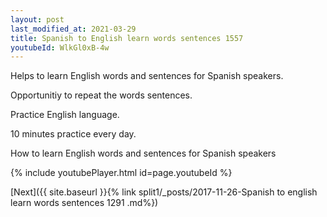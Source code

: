 ```yaml
---
layout: post
last_modified_at: 2021-03-29
title: Spanish to English learn words sentences 1557 
youtubeId: WlkGl0xB-4w
---
```

 
 
Helps to learn English words and sentences for Spanish speakers.

Opportunitiy to repeat the words sentences. 

Practice English language. 
 
10 minutes practice every day. 
 
How to learn English words and sentences for Spanish speakers 
 
{% include youtubePlayer.html id=page.youtubeId %}
 
 
[Next]({{ site.baseurl }}{% link  split1/_posts/2017-11-26-Spanish to english learn words sentences 1291 .md%})
 
